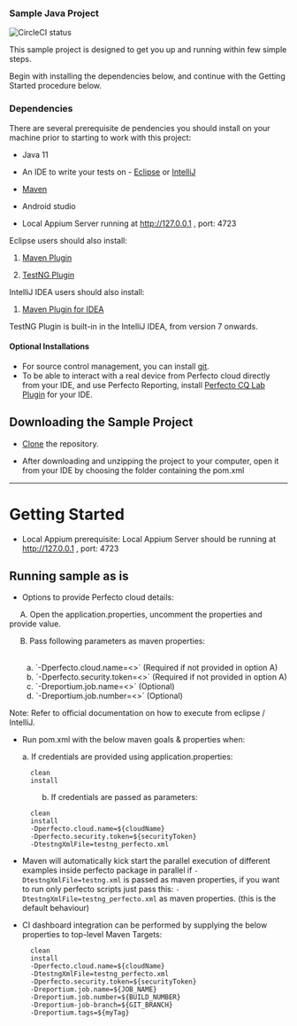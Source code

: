 ### Sample Java Project

![CircleCI status](https://circleci.com/gh/PerfectoMobileSA/PerfectoJavaSample.svg?style=shield "CircleCI status")

This sample project is designed to get you up and running within few simple steps.

Begin with installing the dependencies below, and continue with the Getting Started procedure below.

### Dependencies
There are several prerequisite de	pendencies you should install on your machine prior to starting to work with this project:

* Java 11

* An IDE to write your tests on - [Eclipse](http://www.eclipse.org/downloads/packages/eclipse-ide-java-developers/marsr) or [IntelliJ](https://www.jetbrains.com/idea/download/#)

* [Maven](https://maven.apache.org/)

* Android studio

* Local Appium Server running at http://127.0.0.1 ,  port: 4723

Eclipse users should also install:

1. [Maven Plugin](http://marketplace.eclipse.org/content/m2e-connector-maven-dependency-plugin)

2. [TestNG Plugin](http://testng.org/doc/download.html)

IntelliJ IDEA users should also install:

1. [Maven Plugin for IDEA](https://plugins.jetbrains.com/plugin/1166)

TestNG Plugin is built-in in the IntelliJ IDEA, from version 7 onwards.
 
#### Optional Installations
* For source control management, you can install [git](https://git-scm.com/downloads).
* To be able to interact with a real device from Perfecto cloud directly from your IDE, and use Perfecto Reporting, install [Perfecto CQ Lab Plugin](https://www.perfectomobile.com/ni/resources/downloads/add-ins-plugins-and-extensions) for your IDE.

## Downloading the Sample Project

* [Clone](https://github.com/PerfectoMobileSA/PerfectoJavaSample.git) the repository.

* After downloading and unzipping the project to your computer, open it from your IDE by choosing the folder containing the pom.xml 

**********************
# Getting Started

* Local Appium prerequisite: Local Appium Server should be running at http://127.0.0.1 ,  port: 4723


## Running sample as is


* Options to provide Perfecto cloud details:

<p>&nbsp;&nbsp;&nbsp;&nbsp; A. Open the application.properties, uncomment the properties and provide value.</p>
<p>&nbsp;&nbsp;&nbsp;&nbsp; B. Pass following parameters as maven properties:</p>
		<br>&nbsp;&nbsp;&nbsp;&nbsp;&nbsp;&nbsp;&nbsp;&nbsp;a. `-Dperfecto.cloud.name=<<cloud name>>` (Required if not provided in option A)
		<br>&nbsp;&nbsp;&nbsp;&nbsp;&nbsp;&nbsp;&nbsp;&nbsp;b. `-Dperfecto.security.token=<<security token>>` (Required if not provided in option A)
		<br>&nbsp;&nbsp;&nbsp;&nbsp;&nbsp;&nbsp;&nbsp;&nbsp;c. `-Dreportium.job.name=<<job name>>` (Optional)
		<br>&nbsp;&nbsp;&nbsp;&nbsp;&nbsp;&nbsp;&nbsp;&nbsp;d. `-Dreportium.job.number=<<job number>>` (Optional)

Note: Refer to official documentation on how to execute from eclipse / IntelliJ. </br>
* Run pom.xml with the below maven goals & properties when: </p>
   a. If credentials are provided using application.properties:
		
		clean
		install
		
   &nbsp;&nbsp;&nbsp;&nbsp;&nbsp;&nbsp;&nbsp;&nbsp;&nbsp;b. If credentials are passed as parameters:
		
		clean
		install
		-Dperfecto.cloud.name=${cloudName}
		-Dperfecto.security.token=${securityToken}
		-DtestngXmlFile=testng_perfecto.xml
</p>

* Maven will automatically kick start the parallel execution of different examples inside perfecto package in parallel if `-DtestngXmlFile=testng.xml` is passed as maven properties, if you want to run only perfecto scripts just pass this: `-DtestngXmlFile=testng_perfecto.xml` as maven properties. (this is the default behaviour) </p>

* CI dashboard integration can be performed by supplying the below properties to top-level Maven Targets:

		clean
		install
		-Dperfecto.cloud.name=${cloudName}
		-DtestngXmlFile=testng_perfecto.xml
		-Dperfecto.security.token=${securityToken}
		-Dreportium.job.name=${JOB_NAME} 
		-Dreportium.job.number=${BUILD_NUMBER} 
		-Dreportium-job-branch=${GIT_BRANCH} 
		-Dreportium.tags=${myTag}
